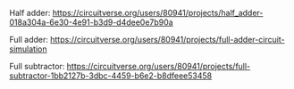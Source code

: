 
Half adder:
https://circuitverse.org/users/80941/projects/half_adder-018a304a-6e30-4e91-b3d9-d4dee0e7b90a


Full adder:
https://circuitverse.org/users/80941/projects/full-adder-circuit-simulation

Full subtractor:
https://circuitverse.org/users/80941/projects/full-subtractor-1bb2127b-3dbc-4459-b6e2-b8dfeee53458

